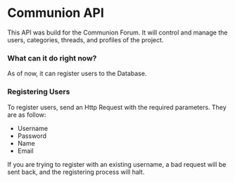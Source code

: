 # Communion API

This API was build for the Communion Forum.
It will control and manage the users, categories, threads, and profiles of the project.

### What can it do right now?

As of now, it can register users to the Database.

### Registering Users

To register users, send an Http Request with the required parameters.
They are as follow:

- Username
- Password
- Name
- Email

If you are trying to register with an existing username, a bad request will be sent back,
and the registering process will halt.
